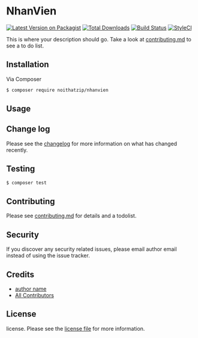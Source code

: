 # NhanVien

[![Latest Version on Packagist][ico-version]][link-packagist]
[![Total Downloads][ico-downloads]][link-downloads]
[![Build Status][ico-travis]][link-travis]
[![StyleCI][ico-styleci]][link-styleci]

This is where your description should go. Take a look at [contributing.md](contributing.md) to see a to do list.

## Installation

Via Composer

``` bash
$ composer require noithatzip/nhanvien
```

## Usage

## Change log

Please see the [changelog](changelog.md) for more information on what has changed recently.

## Testing

``` bash
$ composer test
```

## Contributing

Please see [contributing.md](contributing.md) for details and a todolist.

## Security

If you discover any security related issues, please email author email instead of using the issue tracker.

## Credits

- [author name][link-author]
- [All Contributors][link-contributors]

## License

license. Please see the [license file](license.md) for more information.

[ico-version]: https://img.shields.io/packagist/v/noithatzip/nhanvien.svg?style=flat-square
[ico-downloads]: https://img.shields.io/packagist/dt/noithatzip/nhanvien.svg?style=flat-square
[ico-travis]: https://img.shields.io/travis/noithatzip/nhanvien/master.svg?style=flat-square
[ico-styleci]: https://styleci.io/repos/12345678/shield

[link-packagist]: https://packagist.org/packages/noithatzip/nhanvien
[link-downloads]: https://packagist.org/packages/noithatzip/nhanvien
[link-travis]: https://travis-ci.org/noithatzip/nhanvien
[link-styleci]: https://styleci.io/repos/12345678
[link-author]: https://github.com/noithatzip
[link-contributors]: ../../contributors
